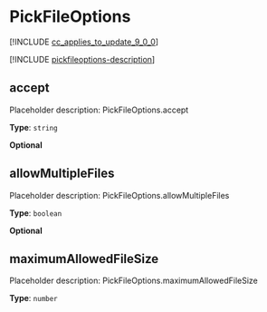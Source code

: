 # PickFileOptions

[!INCLUDE [cc_applies_to_update_9_0_0](../../../includes/cc_applies_to_update_9_0_0.md)]

[!INCLUDE [pickfileoptions-description](includes/pickfileoptions-description.md)]

## accept

Placeholder description: PickFileOptions.accept

**Type**: `string`

**Optional**

## allowMultipleFiles

Placeholder description: PickFileOptions.allowMultipleFiles

**Type**: `boolean`

**Optional**

## maximumAllowedFileSize

Placeholder description: PickFileOptions.maximumAllowedFileSize

**Type**: `number`

